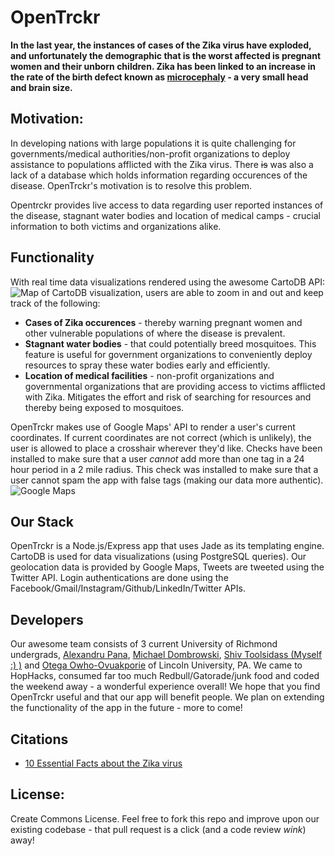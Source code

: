# OpenTrckr

**In the last year, the instances of cases of the Zika virus have exploded, and unfortunately the demographic that is the worst affected is pregnant women and their unborn children. Zika has been linked to an increase in the rate of the birth defect known as [microcephaly](http://www.cdc.gov/ncbddd/birthdefects/microcephaly.html) - a very small head and brain size.**

## Motivation:

In developing nations with large populations it is quite challenging for governments/medical authorities/non-profit organizations to deploy assistance to populations afflicted with the Zika virus. There ~~is~~ was also a lack of a database which holds information regarding occurences of the disease. OpenTrckr's motivation is to resolve this problem. 

Opentrckr provides live access to data regarding user reported instances of the disease, stagnant water bodies and location of medical camps - crucial information to both victims and organizations alike. 

## Functionality 

With real time data visualizations rendered using the awesome CartoDB API: ![Map of CartoDB visualization](https://raw.githubusercontent.com/shivtools/HopHacks/master/markdown/map.png), users are able to zoom in and out and keep track of the following: 

* **Cases of Zika occurences** - thereby warning pregnant women and other vulnerable populations of where the disease is prevalent.
* **Stagnant water bodies** - that could potentially breed mosquitoes. This feature is useful for government organizations to conveniently deploy resources to spray these water bodies early and efficiently.
* **Location of medical facilities** - non-profit organizations and governmental organizations that are providing access to victims afflicted with Zika. Mitigates the effort and risk of searching for resources and thereby being exposed to mosquitoes.

OpenTrckr makes use of Google Maps' API to render a user's current coordinates. If current coordinates are not correct (which is unlikely), the user is allowed to place a crosshair wherever they'd like. Checks have been installed to make sure that a user *cannot* add more than one tag in a 24 hour period in a 2 mile radius. This check was installed to make sure that a user cannot spam the app with false tags (making our data more authentic). ![Google Maps](https://raw.githubusercontent.com/shivtools/HopHacks/master/markdown/googlemaps.png)


## Our Stack

OpenTrckr is a Node.js/Express app that uses Jade as its templating engine. CartoDB is used for data visualizations (using PostgreSQL queries). Our geolocation data is provided by Google Maps, Tweets are tweeted using the Twitter API. Login authentications are done using the Facebook/Gmail/Instagram/Github/LinkedIn/Twitter APIs.

## Developers 

Our awesome team consists of 3 current University of Richmond undergrads, [Alexandru Pana](https://github.com/FFMMM), [Michael Dombrowski](https://github.com/md100play), [Shiv Toolsidass (Myself :) )](https://github.com/shivtools) and [Otega Owho-Ovuakporie](https://github.com/otegaoo) of Lincoln University, PA. We came to HopHacks, consumed far too much Redbull/Gatorade/junk food and coded the weekend away - a wonderful experience overall! We hope that you find OpenTrckr useful and that our app will benefit people. We plan on extending the functionality of the app in the future - more to come! 


## Citations

* [10 Essential Facts about the Zika virus](http://www.everydayhealth.com/news/10-essential-facts-about-zika-virus/)

## License:

Create Commons License. Feel free to fork this repo and improve upon our existing codebase - that pull request is a click (and a code review *wink*) away!

